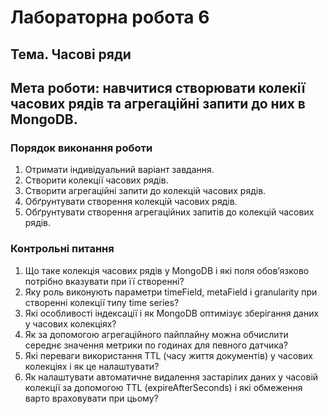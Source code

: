 # **Лабораторна робота 6**

## **Тема**. Часові ряди

## **Мета роботи**: навчитися створювати колекії часових рядів та агрегаційні запити до них в MongoDB.

### Порядок виконання роботи

1. Отримати індивідуальний варіант завдання.
2. Створити колекції часових рядів.
3. Створити агрегаційні запити до колекцій часових рядів.
7. Обґрунтувати створення колекцій часових рядів.
3. Обґрунтувати створення агрегаційних запитів до колекцій часових рядів.


### Контрольні питання
1. Що таке колекція часових рядів у MongoDB і які поля обов’язково потрібно вказувати при її створенні?
2. Яку роль виконують параметри timeField, metaField і granularity при створенні колекції типу time series?
3. Які особливості індексації і як MongoDB оптимізує зберігання даних у часових колекціях?
4. Як за допомогою агрегаційного пайплайну можна обчислити середнє значення метрики по годинах для певного датчика?
5. Які переваги використання TTL (часу життя документів) у часових колекціях і як це налаштувати?
6. Як налаштувати автоматичне видалення застарілих даних у часовій колекції за допомогою TTL (expireAfterSeconds) і які обмеження варто враховувати при цьому?
